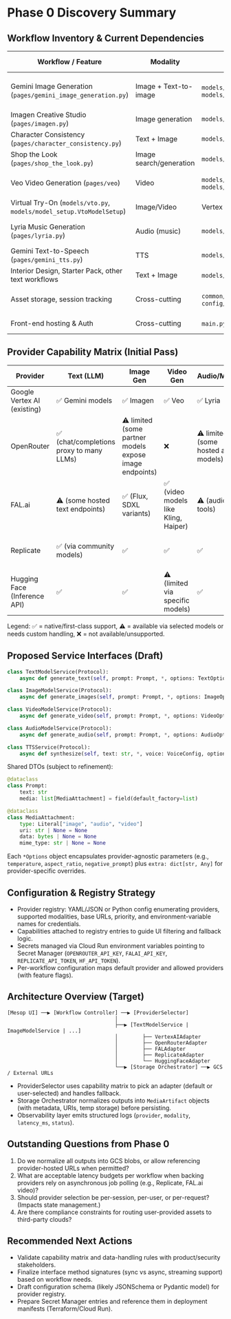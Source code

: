 # Phase 0 Discovery Summary

## Workflow Inventory & Current Dependencies

| Workflow / Feature | Modality | Entry Points | Google-Specific Dependencies |
| --- | --- | --- | --- |
| Gemini Image Generation (`pages/gemini_image_generation.py`) | Image + Text-to-image | `models/gemini.generate_image_from_prompt_and_images`, `models/model_setup.GeminiModelSetup` | `google.genai`, Vertex AI initialization, GCS storage (`common/storage.py`), Firestore session logging |
| Imagen Creative Studio (`pages/imagen.py`) | Image generation | `models/image_models.generate_images` | `google.genai`, Vertex AI, GCS output URIs |
| Character Consistency (`pages/character_consistency.py`) | Text + Image | `models/character_consistency.py` | `google.genai`, Vertex AI, GCS |
| Shop the Look (`pages/shop_the_look.py`) | Image search/generation | `models/shop_the_look_workflow.py`, `models/gemini.py` | `google.genai`, Vertex AI, Firestore |
| Veo Video Generation (`pages/veo`) | Video | `models/veo.generate_video`, `models/model_setup.VeoModelSetup` | `google.genai`, Vertex AI video models, GCS buckets |
| Virtual Try-On (`models/vto.py`, `models/model_setup.VtoModelSetup`) | Image/Video | Vertex AI prediction service | `vertexai`, `google.cloud.aiplatform` |
| Lyria Music Generation (`pages/lyria.py`) | Audio (music) | `models/lyria.generate_music_with_lyria` | `vertexai`, `google.cloud.aiplatform`, GCS |
| Gemini Text-to-Speech (`pages/gemini_tts.py`) | TTS | `models/gemini_tts.synthesize_speech` | `google.cloud.texttospeech` |
| Interior Design, Starter Pack, other text workflows | Text + Image | `models/gemini`, `models/image_models` | `google.genai`, Vertex AI |
| Asset storage, session tracking | Cross-cutting | `common/storage.store_to_gcs`, `config/firebase_config.FirebaseClient` | Google Cloud Storage, Firestore, IAM impersonation |
| Front-end hosting & Auth | Cross-cutting | `main.py`, Terraform | Cloud Run, IAP, Google auth headers |

## Provider Capability Matrix (Initial Pass)

| Provider | Text (LLM) | Image Gen | Video Gen | Audio/Music | TTS | Notes |
| --- | --- | --- | --- | --- | --- | --- |
| Google Vertex AI (existing) | ✅ Gemini models | ✅ Imagen | ✅ Veo | ✅ Lyria | ✅ Gemini TTS | Current default, tight integration |
| OpenRouter | ✅ (chat/completions proxy to many LLMs) | ⚠️ limited (some partner models expose image endpoints) | ❌ | ⚠️ limited (some hosted audio models) | ❌ | Aggregates non-Google APIs behind OpenAI-compatible schema |
| FAL.ai | ⚠️ (some hosted text endpoints) | ✅ (Flux, SDXL variants) | ✅ (video models like Kling, Haiper) | ⚠️ (audio tools) | ❌ | REST/async jobs; responses via webhooks/polling |
| Replicate | ✅ (via community models) | ✅ | ✅ | ✅ | ⚠️ (depends on model) | Job-based API with webhooks, strong Python client |
| Hugging Face (Inference API) | ✅ | ✅ | ⚠️ (limited via specific models) | ✅ | ✅ (Text-to-Speech models) | Supports both hosted inference endpoints and serverless pipelines |

Legend: ✅ = native/first-class support, ⚠️ = available via selected models or needs custom handling, ❌ = not available/unsupported.

## Proposed Service Interfaces (Draft)

```python
class TextModelService(Protocol):
    async def generate_text(self, prompt: Prompt, *, options: TextOptions) -> TextGenerationResult: ...

class ImageModelService(Protocol):
    async def generate_images(self, prompt: Prompt, *, options: ImageOptions) -> ImageGenerationResult: ...

class VideoModelService(Protocol):
    async def generate_video(self, prompt: Prompt, *, options: VideoOptions) -> VideoGenerationResult: ...

class AudioModelService(Protocol):
    async def generate_audio(self, prompt: Prompt, *, options: AudioOptions) -> AudioGenerationResult: ...

class TTSService(Protocol):
    async def synthesize(self, text: str, *, voice: VoiceConfig, options: TTSOptions) -> TTSResult: ...
```

Shared DTOs (subject to refinement):

```python
@dataclass
class Prompt:
    text: str
    media: list[MediaAttachment] = field(default_factory=list)

@dataclass
class MediaAttachment:
    type: Literal["image", "audio", "video"]
    uri: str | None = None
    data: bytes | None = None
    mime_type: str | None = None
```

Each `*Options` object encapsulates provider-agnostic parameters (e.g., `temperature`, `aspect_ratio`, `negative_prompt`) plus `extra: dict[str, Any]` for provider-specific overrides.

## Configuration & Registry Strategy

- Provider registry: YAML/JSON or Python config enumerating providers, supported modalities, base URLs, priority, and environment-variable names for credentials.
- Capabilities attached to registry entries to guide UI filtering and fallback logic.
- Secrets managed via Cloud Run environment variables pointing to Secret Manager (`OPENROUTER_API_KEY`, `FALAI_API_KEY`, `REPLICATE_API_TOKEN`, `HF_API_TOKEN`).
- Per-workflow configuration maps default provider and allowed providers (with feature flags).

## Architecture Overview (Target)

```
[Mesop UI] ──▶ [Workflow Controller] ──▶ [ProviderSelector]
                                   │
                                   ├──▶ [TextModelService | ImageModelService | ...]
                                   │        ├── VertexAIAdapter
                                   │        ├── OpenRouterAdapter
                                   │        ├── FALAdapter
                                   │        ├── ReplicateAdapter
                                   │        └── HuggingFaceAdapter
                                   └──▶ [Storage Orchestrator] ──▶ GCS / External URLs
```

- ProviderSelector uses capability matrix to pick an adapter (default or user-selected) and handles fallback.
- Storage Orchestrator normalizes outputs into `MediaArtifact` objects (with metadata, URIs, temp storage) before persisting.
- Observability layer emits structured logs (`provider`, `modality`, `latency_ms`, `status`).

## Outstanding Questions from Phase 0

1. Do we normalize all outputs into GCS blobs, or allow referencing provider-hosted URLs when permitted?
2. What are acceptable latency budgets per workflow when backing providers rely on asynchronous job polling (e.g., Replicate, FAL.ai video)?
3. Should provider selection be per-session, per-user, or per-request? (Impacts state management.)
4. Are there compliance constraints for routing user-provided assets to third-party clouds?

## Recommended Next Actions

- Validate capability matrix and data-handling rules with product/security stakeholders.
- Finalize interface method signatures (sync vs async, streaming support) based on workflow needs.
- Draft configuration schema (likely JSONSchema or Pydantic model) for provider registry.
- Prepare Secret Manager entries and reference them in deployment manifests (Terraform/Cloud Run).
